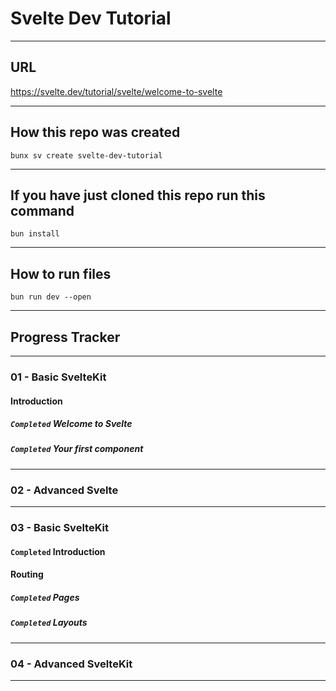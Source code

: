 # Svelte Dev Tutorial
_______________________________________________________________________________
## URL
https://svelte.dev/tutorial/svelte/welcome-to-svelte

_______________________________________________________________________________
## How this repo was created

```
bunx sv create svelte-dev-tutorial
```

_______________________________________________________________________________
## If you have just cloned this repo run this command

```
bun install
```

_______________________________________________________________________________
## How to run files

```
bun run dev --open
```

_______________________________________________________________________________
## Progress Tracker
_______________________________________________________________________________
### 01 - Basic SvelteKit

#### Introduction
##### `Completed` Welcome to Svelte
##### `Completed` Your first component 

_______________________________________________________________________________
### 02 - Advanced Svelte

_______________________________________________________________________________
### 03 - Basic SvelteKit

#### `Completed` Introduction

#### Routing
##### `Completed` Pages
##### `Completed` Layouts
_______________________________________________________________________________
### 04 - Advanced SvelteKit

_______________________________________________________________________________
